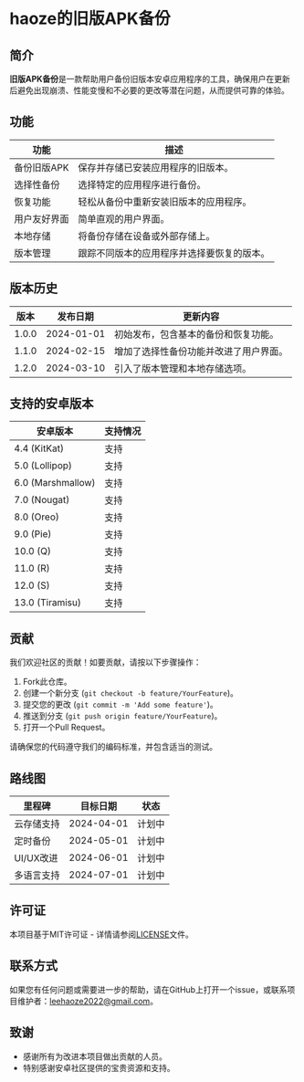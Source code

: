 # haoze的旧版APK备份


## 简介

**旧版APK备份**是一款帮助用户备份旧版本安卓应用程序的工具，确保用户在更新后避免出现崩溃、性能变慢和不必要的更改等潜在问题，从而提供可靠的体验。

## 功能

| 功能                | 描述                                                               |
|---------------------|--------------------------------------------------------------------|
| 备份旧版APK         | 保存并存储已安装应用程序的旧版本。                                 |
| 选择性备份          | 选择特定的应用程序进行备份。                                       |
| 恢复功能            | 轻松从备份中重新安装旧版本的应用程序。                             |
| 用户友好界面        | 简单直观的用户界面。                                               |
| 本地存储            | 将备份存储在设备或外部存储上。                                     |
| 版本管理            | 跟踪不同版本的应用程序并选择要恢复的版本。                         |

## 版本历史

| 版本    | 发布日期   | 更新内容                                                           |
|---------|------------|--------------------------------------------------------------------|
| 1.0.0   | 2024-01-01 | 初始发布，包含基本的备份和恢复功能。                               |
| 1.1.0   | 2024-02-15 | 增加了选择性备份功能并改进了用户界面。                             |
| 1.2.0   | 2024-03-10 | 引入了版本管理和本地存储选项。                                     |

## 支持的安卓版本

| 安卓版本 | 支持情况    |
|----------|------------|
| 4.4 (KitKat)    | 支持        |
| 5.0 (Lollipop)  | 支持        |
| 6.0 (Marshmallow)| 支持       |
| 7.0 (Nougat)    | 支持        |
| 8.0 (Oreo)      | 支持        |
| 9.0 (Pie)       | 支持        |
| 10.0 (Q)        | 支持        |
| 11.0 (R)        | 支持        |
| 12.0 (S)        | 支持        |
| 13.0 (Tiramisu) | 支持        |

## 贡献

我们欢迎社区的贡献！如要贡献，请按以下步骤操作：

1. Fork此仓库。
2. 创建一个新分支 (`git checkout -b feature/YourFeature`)。
3. 提交您的更改 (`git commit -m 'Add some feature'`)。
4. 推送到分支 (`git push origin feature/YourFeature`)。
5. 打开一个Pull Request。

请确保您的代码遵守我们的编码标准，并包含适当的测试。

## 路线图

| 里程碑                   | 目标日期     | 状态     |
|--------------------------|--------------|----------|
| 云存储支持               | 2024-04-01   | 计划中   |
| 定时备份                 | 2024-05-01   | 计划中   |
| UI/UX改进                | 2024-06-01   | 计划中   |
| 多语言支持               | 2024-07-01   | 计划中   |

## 许可证

本项目基于MIT许可证 - 详情请参阅[LICENSE](LICENSE)文件。

## 联系方式

如果您有任何问题或需要进一步的帮助，请在GitHub上打开一个issue，或联系项目维护者：[leehaoze2022@gmail.com](mailto:leehaoze2022@gmail.com)。

## 致谢

- 感谢所有为改进本项目做出贡献的人员。
- 特别感谢安卓社区提供的宝贵资源和支持。

